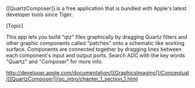 [[QuartzComposer]] is a free application that is bundled with Apple's latest developer tools since Tiger. 

[Topic]

This app lets you build "qtz" files graphically by dragging Quartz filters and other graphic components called "patches" onto a schematic like working surface. Components are connected together by dragging lines between each component's input and output ports. Search ADC with the key words "Quartz" and "Composer" for more info.

http://developer.apple.com/documentation/[[GraphicsImaging]]/Conceptual/[[QuartzComposer]]/qc_intro/chapter_1_section_1.html